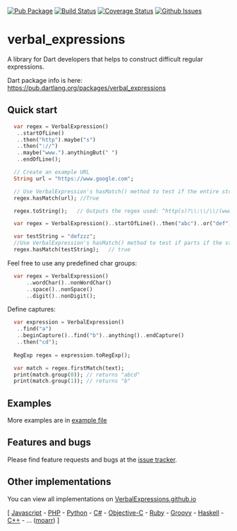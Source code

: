 [![Pub Package](https://img.shields.io/pub/v/verbal_expressions.svg)](https://pub.dartlang.org/packages/verbal_expressions)
[![Build Status](https://travis-ci.org/VerbalExpressions/DartVerbalExpressions.svg)](https://travis-ci.org/VerbalExpressions/DartVerbalExpressions)
[![Coverage Status](https://coveralls.io/repos/github/VerbalExpressions/DartVerbalExpressions/badge.svg?branch=master)](https://coveralls.io/github/VerbalExpressions/DartVerbalExpressions?branch=master)
[![Github Issues](http://githubbadges.herokuapp.com/VerbalExpressions/DartVerbalExpressions/issues.svg)](https://github.com/VerbalExpressions/DartVerbalExpressions/issues)

# verbal_expressions

A library for Dart developers that helps to construct difficult regular expressions.

Dart package info is here: https://pub.dartlang.org/packages/verbal_expressions

## Quick start

```dart
  var regex = VerbalExpression()
   ..startOfLine()
   ..then("http").maybe("s")
   ..then("://")
   ..maybe("www.").anythingBut(" ")
   ..endOfLine();

  // Create an example URL
  String url = "https://www.google.com";

  // Use VerbalExpression's hasMatch() method to test if the entire string matches the regex
  regex.hasMatch(url); //True

  regex.toString();   // Outputs the regex used: ^http(s)?\\:\\/\\/(www\\.)?([^\\ ]*)\$

```

```dart
  var regex = VerbalExpression()..startOfLine()..then("abc")..or("def");

  var testString = "defzzz";
  //Use VerbalExpression's hasMatch() method to test if parts if the string match the regex
  regex.hasMatch(testString);   // true
```

Feel free to use any predefined char groups: 
```dart
  var regex = VerbalExpression()
	  ..wordChar()..nonWordChar()
	  ..space()..nonSpace()
	  ..digit()..nonDigit();
```

Define captures:
```dart 
  var expression = VerbalExpression()
   ..find("a")
   ..beginCapture()..find("b")..anything()..endCapture()
   ..then("cd");
   
  RegExp regex = expression.toRegExp();

  var match = regex.firstMatch(text);
  print(match.group(0)); // returns "abcd"
  print(match.group(1)); // returns "b"
``` 


## Examples

More examples are in [example file](https://github.com/VerbalExpressions/DartVerbalExpressions/blob/master/example/verbal_expressions_example.dart)

## Features and bugs

Please find feature requests and bugs at the [issue tracker][tracker].

[tracker]: https://github.com/VerbalExpressions/DartVerbalExpressions/issues

## Other implementations  
You can view all implementations on [VerbalExpressions.github.io](http://VerbalExpressions.github.io) 

[
[Javascript](https://github.com/VerbalExpressions/JSVerbalExpressions) - 
[PHP](https://github.com/VerbalExpressions/PHPVerbalExpressions) - 
[Python](https://github.com/VerbalExpressions/PythonVerbalExpressions) - 
[C#](https://github.com/VerbalExpressions/CSharpVerbalExpressions) - 
[Objective-C](https://github.com/VerbalExpressions/ObjectiveCVerbalExpressions) - 
[Ruby](https://github.com/ryan-endacott/verbal_expressions) - 
[Groovy](https://github.com/VerbalExpressions/GroovyVerbalExpressions) - 
[Haskell](https://github.com/VerbalExpressions/HaskellVerbalExpressions) - 
[C++](https://github.com/VerbalExpressions/CppVerbalExpressions) - ... ([moarr](https://github.com/VerbalExpressions)) ] 
